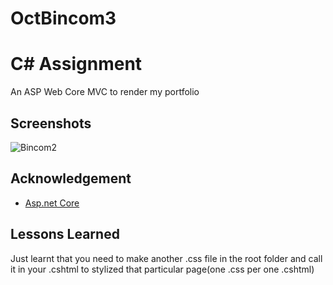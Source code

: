 # OctBincom3

 
#  C# Assignment

An ASP Web Core MVC to render my portfolio


## Screenshots

![Bincom2](https://github.com/user-attachments/assets/406aa892-65b3-40ca-bf87-21d0b210547c)


## Acknowledgement

 - [Asp.net Core](https://learn.microsoft.com/en-us/aspnet/core/mvc/overview?view=aspnetcore-5.0)


## Lessons Learned

Just learnt that you need to make another .css file in the root folder and call it in your .cshtml to stylized that particular page(one .css per one .cshtml)
